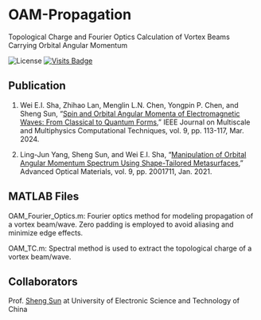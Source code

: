 # OAM-Propagation
Topological Charge and Fourier Optics Calculation of Vortex Beams Carrying Orbital Angular Momentum

![License](https://img.shields.io/badge/license-GPL3.0-orange)
[![Visits Badge](https://badges.strrl.dev/visits/Sha-Group/OAM-Propagation)](https://github.com/Sha-Group/OAM-Propagation)

## Publication
1.  Wei E.I. Sha, Zhihao Lan, Menglin L.N. Chen, Yongpin P. Chen, and Sheng Sun, “[Spin and Orbital Angular Momenta of Electromagnetic Waves: From Classical to Quantum Forms](https://doi.org/10.1109/JMMCT.2024.3370729),” IEEE Journal on Multiscale and Multiphysics Computational Techniques, vol. 9, pp. 113-117, Mar. 2024.

2.  Ling-Jun Yang, Sheng Sun, and Wei E.I. Sha, “[Manipulation of Orbital Angular Momentum Spectrum Using Shape-Tailored Metasurfaces](https://doi.org/10.1002/adom.202001711),” Advanced Optical Materials, vol. 9, pp. 2001711, Jan. 2021.

## MATLAB Files
OAM_Fourier_Optics.m:  Fourier optics method for modeling propagation of a vortex beam/wave. Zero padding is employed to avoid aliasing and minimize edge effects.

OAM_TC.m: Spectral method is used to extract the topological charge of a vortex beam/wave.

## Collaborators
Prof. [Sheng Sun](https://faculty.uestc.edu.cn/sunsheng/zh_CN/index.htm) at University of Electronic Science and Technology of China
